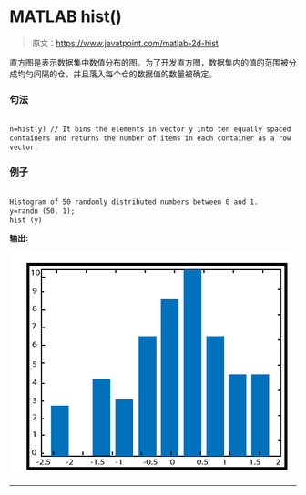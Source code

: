 # MATLAB hist()

> 原文：<https://www.javatpoint.com/matlab-2d-hist>

直方图是表示数据集中数值分布的图。为了开发直方图，数据集内的值的范围被分成均匀间隔的仓，并且落入每个仓的数据值的数量被确定。

### 句法

```

n=hist(y) // It bins the elements in vector y into ten equally spaced containers and returns the number of items in each container as a row vector.

```

### 例子

```

Histogram of 50 randomly distributed numbers between 0 and 1.
y=randn (50, 1);
hist (y)

```

**输出:**

![MATLAB hist()](img/4259a9071f1c08eb32f3ea335e7ac20c.png)

* * *